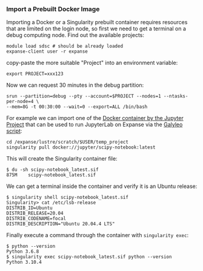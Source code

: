 ### Import a Prebuilt Docker Image

Importing a Docker or a Singularity prebuilt container requires resources that are limited on the login node, so first we need to get a terminal on a debug computing node. Find out the available projects:

    module load sdsc # should be already loaded
    expanse-client user -r expanse

copy-paste the more suitable "Project" into an environment variable:

    export PROJECT=xxx123

Now we can request 30 minutes in the debug partition:

    srun --partition=debug --pty --account=$PROJECT --nodes=1 --ntasks-per-node=4 \
    --mem=8G -t 00:30:00 --wait=0 --export=ALL /bin/bash

For example we can import one of the [Docker container by the Jupyter Project](https://jupyter-docker-stacks.readthedocs.io/en/latest/using/selecting.html) that can be used to run JupyterLab on Expanse via the [Galyleo script](https://github.com/mkandes/galyleo):

    cd /expanse/lustre/scratch/$USER/temp_project
    singularity pull docker://jupyter/scipy-notebook:latest

This will create the Singularity container file:

    $ du -sh scipy-notebook_latest.sif
    875M    scipy-notebook_latest.sif

We can get a terminal inside the container and verify it is an Ubuntu release:

    $ singularity shell scipy-notebook_latest.sif
    Singularity> cat /etc/lsb-release
    DISTRIB_ID=Ubuntu
    DISTRIB_RELEASE=20.04
    DISTRIB_CODENAME=focal
    DISTRIB_DESCRIPTION="Ubuntu 20.04.4 LTS"

Finally execute a command through the container with `singularity exec`:

    $ python --version
    Python 3.6.8
    $ singularity exec scipy-notebook_latest.sif python --version
    Python 3.10.4
